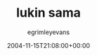 ---
title: 'lukin sama'
posts: 6
hash: 't338'
author: 'egrimleyevans'
date: 2004-11-15T21:08:00+00:00
sources:
  - http://forums.tokipona.org/viewtopic.php%3Ft=338.html
---